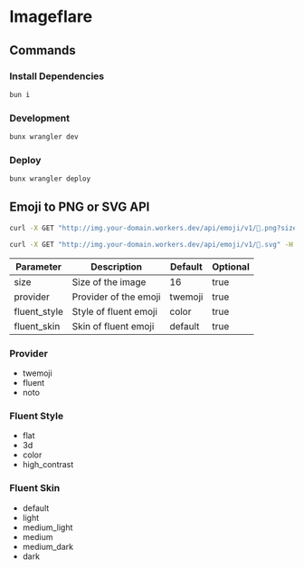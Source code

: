 # Imageflare

## Commands

### Install Dependencies

```bash
bun i
```

### Development

```bash
bunx wrangler dev
```

### Deploy

```bash
bunx wrangler deploy
```

## Emoji to PNG or SVG API

```bash
curl -X GET "http://img.your-domain.workers.dev/api/emoji/v1/🐶.png?size=512&provider=fluent" -H  "accept: image/png" > dog.png

curl -X GET "http://img.your-domain.workers.dev/api/emoji/v1/🐶.svg" -H  "accept: image/png" > dog.png
```

| Parameter | Description | Default | Optional |
| --- | --- | --- | --- |
| size | Size of the image | 16 | true |
| provider | Provider of the emoji | twemoji | true |
| fluent_style | Style of fluent emoji | color | true |
| fluent_skin | Skin of fluent emoji | default | true |

### Provider

- twemoji
- fluent
- noto

### Fluent Style

- flat
- 3d
- color
- high_contrast

### Fluent Skin

- default
- light
- medium_light
- medium
- medium_dark
- dark
